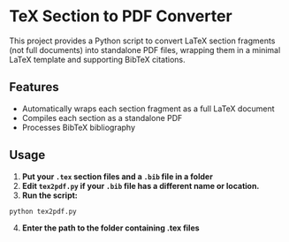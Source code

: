 # TeX Section to PDF Converter
This project provides a Python script to convert LaTeX section fragments (not full documents) into standalone PDF files, wrapping them in a minimal LaTeX template and supporting BibTeX citations.

## Features

- Automatically wraps each section fragment as a full LaTeX document
- Compiles each section as a standalone PDF
- Processes BibTeX bibliography

## Usage

1. **Put your `.tex` section files and a `.bib` file in a folder**
2. **Edit `tex2pdf.py` if your `.bib` file has a different name or location.**
3. **Run the script:**

```bash
python tex2pdf.py
```
4. **Enter the path to the folder containing .tex files**
